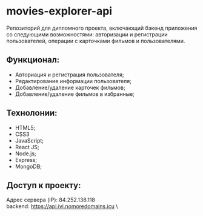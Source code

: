# movies-explorer-api

Репозиторий для дипломного проекта, включающий бэкенд приложения со следующими возможностями: авторизации и регистрации пользователей, операции с карточками фильмов и пользователями.

## Функционал:
- Авториация и регистрация пользователя;
- Редактирование информации пользователя;
- Добавление/удаление карточек фильмов;
- Добавление/удаление фильмов в избранные;

## Технолонии:
- HTML5;
- CSS3
- JavaScript;
- React JS;
- Node.js;
- Express;
- MongoDB;

## Доступ к проекту:

  Адрес сервера (IP): 84.252.138.118 \
  backend: https://api.ivi.nomoredomains.icu \

